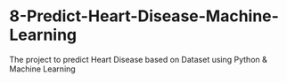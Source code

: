# 8-Predict-Heart-Disease-Machine-Learning
The project to predict Heart Disease based on Dataset using Python &amp; Machine Learning

